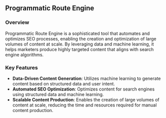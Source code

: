 ## Programmatic Route Engine

### Overview

Programmatic Route Engine is a sophisticated tool that automates and optimizes SEO processes, enabling the creation and optimization of large volumes of content at scale. By leveraging data and machine learning, it helps marketers produce highly targeted content that aligns with search engine algorithms.

### Key Features

- **Data-Driven Content Generation**: Utilizes machine learning to generate content based on structured data and user intent.
- **Automated SEO Optimization**: Optimizes content for search engines using structured data and machine learning.
- **Scalable Content Production**: Enables the creation of large volumes of content at scale, reducing the time and resources required for manual content production.